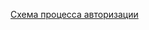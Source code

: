 [Схема процесса авторизации](https://www.figma.com/file/GVpzCSBujwxqDSh61MVaSA/Untitled?node-id=110-130&t=4ptqDFgNwgtmmwRn-4)
